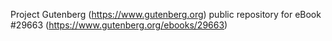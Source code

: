Project Gutenberg (https://www.gutenberg.org) public repository for eBook #29663 (https://www.gutenberg.org/ebooks/29663)
